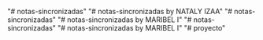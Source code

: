 "# notas-sincronizadas" 
"# notas-sincronizadas by NATALY IZAA" 
"# notas-sincronizadas" 
"# notas-sincronizadas by MARIBEL I" 
"# notas-sincronizadas" 
"# notas-sincronizadas by MARIBEL I" 
"# proyecto"  
